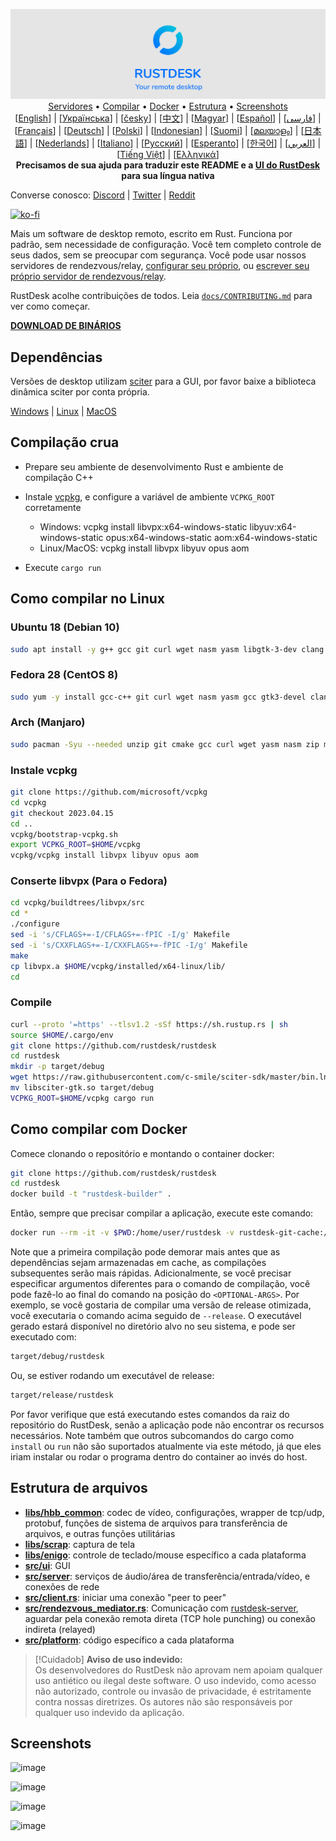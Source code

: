 <p align="center">
  <img src="../res/logo-header.svg" alt="RustDesk - Seu desktop remoto"><br>
  <a href="#servidores-públicos-grátis">Servidores</a> •
  <a href="#compilação-crua">Compilar</a> •
  <a href="#como-compilar-com-docker">Docker</a> •
  <a href="#estrutura-de-arquivos">Estrutura</a> •
  <a href="#screenshots">Screenshots</a><br>
  [<a href="../README.md">English</a>] | [<a href="README-UA.md">Українська</a>] | [<a href="README-CS.md">česky</a>] | [<a href="README-ZH.md">中文</a>] | [<a href="README-HU.md">Magyar</a>] | [<a href="README-ES.md">Español</a>] | [<a href="README-FA.md">فارسی</a>] | [<a href="README-FR.md">Français</a>] | [<a href="README-DE.md">Deutsch</a>] | [<a href="README-PL.md">Polski</a>] | [<a href="README-ID.md">Indonesian</a>] | [<a href="README-FI.md">Suomi</a>] | [<a href="README-ML.md">മലയാളം</a>] | [<a href="README-JP.md">日本語</a>] | [<a href="README-NL.md">Nederlands</a>] | [<a href="README-IT.md">Italiano</a>] | [<a href="README-RU.md">Русский</a>] | [<a href="README-EO.md">Esperanto</a>] | [<a href="README-KR.md">한국어</a>] | [<a href="README-AR.md">العربي</a>] | [<a href="README-VN.md">Tiếng Việt</a>] | [<a href="README-GR.md">Ελληνικά</a>]<br>
  <b>Precisamos de sua ajuda para traduzir este README e a <a href="https://github.com/rustdesk/rustdesk/tree/master/src/lang">UI do RustDesk</a> para sua língua nativa</b>
</p>

Converse conosco: [Discord](https://discord.gg/nDceKgxnkV) | [Twitter](https://twitter.com/rustdesk) | [Reddit](https://www.reddit.com/r/rustdesk)

[![ko-fi](https://ko-fi.com/img/githubbutton_sm.svg)](https://ko-fi.com/I2I04VU09)

Mais um software de desktop remoto, escrito em Rust. Funciona por padrão, sem necessidade de configuração. Você tem completo controle de seus dados, sem se preocupar com segurança. Você pode usar nossos servidores de rendezvous/relay, [configurar seu próprio](https://rustdesk.com/server), ou [escrever seu próprio servidor de rendezvous/relay](https://github.com/rustdesk/rustdesk-server-demo).

RustDesk acolhe contribuições de todos. Leia [`docs/CONTRIBUTING.md`](CONTRIBUTING.md) para ver como começar.

[**DOWNLOAD DE BINÁRIOS**](https://github.com/rustdesk/rustdesk/releases)

## Dependências

Versões de desktop utilizam [sciter](https://sciter.com/) para a GUI, por favor baixe a biblioteca dinâmica sciter por conta própria.

[Windows](https://raw.githubusercontent.com/c-smile/sciter-sdk/master/bin.win/x64/sciter.dll) |
[Linux](https://raw.githubusercontent.com/c-smile/sciter-sdk/master/bin.lnx/x64/libsciter-gtk.so) |
[MacOS](https://raw.githubusercontent.com/c-smile/sciter-sdk/master/bin.osx/libsciter.dylib)

## Compilação crua

- Prepare seu ambiente de desenvolvimento Rust e ambiente de compilação C++

- Instale [vcpkg](https://github.com/microsoft/vcpkg), e configure a variável de ambiente `VCPKG_ROOT` corretamente

  - Windows: vcpkg install libvpx:x64-windows-static libyuv:x64-windows-static opus:x64-windows-static aom:x64-windows-static
  - Linux/MacOS: vcpkg install libvpx libyuv opus aom

- Execute `cargo run`

## Como compilar no Linux

### Ubuntu 18 (Debian 10)

```sh
sudo apt install -y g++ gcc git curl wget nasm yasm libgtk-3-dev clang libxcb-randr0-dev libxdo-dev libxfixes-dev libxcb-shape0-dev libxcb-xfixes0-dev libasound2-dev libpulse-dev cmake
```

### Fedora 28 (CentOS 8)

```sh
sudo yum -y install gcc-c++ git curl wget nasm yasm gcc gtk3-devel clang libxcb-devel libxdo-devel libXfixes-devel pulseaudio-libs-devel cmake alsa-lib-devel
```

### Arch (Manjaro)

```sh
sudo pacman -Syu --needed unzip git cmake gcc curl wget yasm nasm zip make pkg-config clang gtk3 xdotool libxcb libxfixes alsa-lib pipewire
```

### Instale vcpkg

```sh
git clone https://github.com/microsoft/vcpkg
cd vcpkg
git checkout 2023.04.15
cd ..
vcpkg/bootstrap-vcpkg.sh
export VCPKG_ROOT=$HOME/vcpkg
vcpkg/vcpkg install libvpx libyuv opus aom
```

### Conserte libvpx (Para o Fedora)

```sh
cd vcpkg/buildtrees/libvpx/src
cd *
./configure
sed -i 's/CFLAGS+=-I/CFLAGS+=-fPIC -I/g' Makefile
sed -i 's/CXXFLAGS+=-I/CXXFLAGS+=-fPIC -I/g' Makefile
make
cp libvpx.a $HOME/vcpkg/installed/x64-linux/lib/
cd
```

### Compile

```sh
curl --proto '=https' --tlsv1.2 -sSf https://sh.rustup.rs | sh
source $HOME/.cargo/env
git clone https://github.com/rustdesk/rustdesk
cd rustdesk
mkdir -p target/debug
wget https://raw.githubusercontent.com/c-smile/sciter-sdk/master/bin.lnx/x64/libsciter-gtk.so
mv libsciter-gtk.so target/debug
VCPKG_ROOT=$HOME/vcpkg cargo run
```

## Como compilar com Docker

Comece clonando o repositório e montando o container docker:

```sh
git clone https://github.com/rustdesk/rustdesk
cd rustdesk
docker build -t "rustdesk-builder" .
```

Então, sempre que precisar compilar a aplicação, execute este comando:

```sh
docker run --rm -it -v $PWD:/home/user/rustdesk -v rustdesk-git-cache:/home/user/.cargo/git -v rustdesk-registry-cache:/home/user/.cargo/registry -e PUID="$(id -u)" -e PGID="$(id -g)" rustdesk-builder
```

Note que a primeira compilação pode demorar mais antes que as dependências sejam armazenadas em cache, as compilações subsequentes serão mais rápidas. Adicionalmente, se você precisar especificar argumentos diferentes para o comando de compilação, você pode fazê-lo ao final do comando na posição do `<OPTIONAL-ARGS>`. Por exemplo, se você gostaria de compilar uma versão de release otimizada, você executaria o comando acima seguido de `--release`. O executável gerado estará disponível no diretório alvo no seu sistema, e pode ser executado com:

```sh
target/debug/rustdesk
```

Ou, se estiver rodando um executável de release:

```sh
target/release/rustdesk
```

Por favor verifique que está executando estes comandos da raiz do repositório do RustDesk, senão a aplicação pode não encontrar os recursos necessários. Note também que outros subcomandos do cargo como `install` ou `run` não são suportados atualmente via este método, já que eles iriam instalar ou rodar o programa dentro do container ao invés do host.

## Estrutura de arquivos

- **[libs/hbb_common](https://github.com/rustdesk/rustdesk/tree/master/libs/hbb_common)**: codec de vídeo, configurações, wrapper de tcp/udp, protobuf, funções de sistema de arquivos para transferência de arquivos, e outras funções utilitárias
- **[libs/scrap](https://github.com/rustdesk/rustdesk/tree/master/libs/scrap)**: captura de tela
- **[libs/enigo](https://github.com/rustdesk/rustdesk/tree/master/libs/enigo)**: controle de teclado/mouse específico a cada plataforma
- **[src/ui](https://github.com/rustdesk/rustdesk/tree/master/src/ui)**: GUI
- **[src/server](https://github.com/rustdesk/rustdesk/tree/master/src/server)**: serviços de áudio/área de transferência/entrada/vídeo, e conexões de rede
- **[src/client.rs](https://github.com/rustdesk/rustdesk/tree/master/src/client.rs)**: iniciar uma conexão "peer to peer"
- **[src/rendezvous_mediator.rs](https://github.com/rustdesk/rustdesk/tree/master/src/rendezvous_mediator.rs)**: Comunicação com [rustdesk-server](https://github.com/rustdesk/rustdesk-server), aguardar pela conexão remota direta (TCP hole punching) ou conexão indireta (relayed)
- **[src/platform](https://github.com/rustdesk/rustdesk/tree/master/src/platform)**: código específico a cada plataforma

> [!Cuidadob]
> **Aviso de uso indevido:** <br>
> Os desenvolvedores do RustDesk não aprovam nem apoiam qualquer uso antiético ou ilegal deste software. O uso indevido, como acesso não autorizado, controle ou invasão de privacidade, é estritamente contra nossas diretrizes. Os autores não são responsáveis por qualquer uso indevido da aplicação.

## Screenshots

![image](https://user-images.githubusercontent.com/71636191/113112362-ae4deb80-923b-11eb-957d-ff88daad4f06.png)

![image](https://user-images.githubusercontent.com/71636191/113112619-f705a480-923b-11eb-911d-97e984ef52b6.png)

![image](https://user-images.githubusercontent.com/71636191/113112857-3fbd5d80-923c-11eb-9836-768325faf906.png)

![image](https://user-images.githubusercontent.com/71636191/135385039-38fdbd72-379a-422d-b97f-33df71fb1cec.png)
